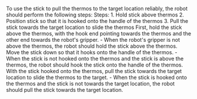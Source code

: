 To use the stick to pull the thermos to the target location reliably, the robot should perform the following steps:
    Steps:  1. Hold stick above thermos  2. Position stick so that it is hooked onto the handle of the thermos  3. Pull the stick towards the target location to slide the thermos
    First, hold the stick above the thermos, with the hook end pointing towards the thermos and the other end towards the robot's gripper.
    - When the robot's gripper is not above the thermos, the robot should hold the stick above the thermos.
    Move the stick down so that it hooks onto the handle of the thermos.
    - When the stick is not hooked onto the thermos and the stick is above the thermos, the robot should hook the stick onto the handle of the thermos.
    With the stick hooked onto the thermos, pull the stick towards the target location to slide the thermos to the target.
    - When the stick is hooked onto the thermos and the stick is not towards the target location, the robot should pull the stick towards the target location.